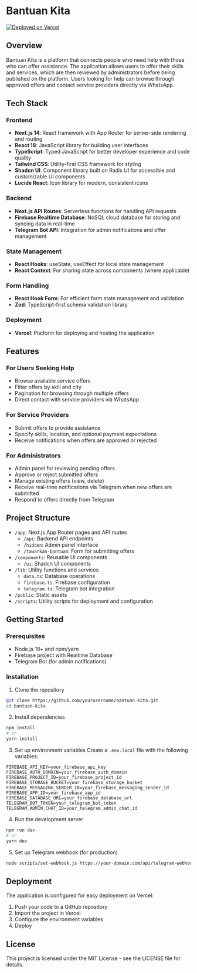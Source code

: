 # Bantuan Kita

[![Deployed on Vercel](https://img.shields.io/badge/Deployed%20on-Vercel-black?style=for-the-badge&logo=vercel)](https://vercel.com/achmad-dhikrillahs-projects/bantuin-app-requirements)

## Overview

Bantuan Kita is a platform that connects people who need help with those who can offer assistance. The application allows users to offer their skills and services, which are then reviewed by administrators before being published on the platform. Users looking for help can browse through approved offers and contact service providers directly via WhatsApp.

## Tech Stack

### Frontend
- **Next.js 14**: React framework with App Router for server-side rendering and routing
- **React 18**: JavaScript library for building user interfaces
- **TypeScript**: Typed JavaScript for better developer experience and code quality
- **Tailwind CSS**: Utility-first CSS framework for styling
- **Shadcn UI**: Component library built on Radix UI for accessible and customizable UI components
- **Lucide React**: Icon library for modern, consistent icons

### Backend
- **Next.js API Routes**: Serverless functions for handling API requests
- **Firebase Realtime Database**: NoSQL cloud database for storing and syncing data in real-time
- **Telegram Bot API**: Integration for admin notifications and offer management

### State Management
- **React Hooks**: useState, useEffect for local state management
- **React Context**: For sharing state across components (where applicable)

### Form Handling
- **React Hook Form**: For efficient form state management and validation
- **Zod**: TypeScript-first schema validation library

### Deployment
- **Vercel**: Platform for deploying and hosting the application

## Features

### For Users Seeking Help
- Browse available service offers
- Filter offers by skill and city
- Pagination for browsing through multiple offers
- Direct contact with service providers via WhatsApp

### For Service Providers
- Submit offers to provide assistance
- Specify skills, location, and optional payment expectations
- Receive notifications when offers are approved or rejected

### For Administrators
- Admin panel for reviewing pending offers
- Approve or reject submitted offers
- Manage existing offers (view, delete)
- Receive real-time notifications via Telegram when new offers are submitted
- Respond to offers directly from Telegram

## Project Structure

- `/app`: Next.js App Router pages and API routes
  - `/api`: Backend API endpoints
  - `/hidden`: Admin panel interface
  - `/tawarkan-bantuan`: Form for submitting offers
- `/components`: Reusable UI components
  - `/ui`: Shadcn UI components
- `/lib`: Utility functions and services
  - `data.ts`: Database operations
  - `firebase.ts`: Firebase configuration
  - `telegram.ts`: Telegram bot integration
- `/public`: Static assets
- `/scripts`: Utility scripts for deployment and configuration

## Getting Started

### Prerequisites
- Node.js 18+ and npm/yarn
- Firebase project with Realtime Database
- Telegram Bot (for admin notifications)

### Installation

1. Clone the repository
```bash
git clone https://github.com/yourusername/bantuan-kita.git
cd bantuan-kita
```

2. Install dependencies
```bash
npm install
# or
yarn install
```

3. Set up environment variables
Create a `.env.local` file with the following variables:
```
FIREBASE_API_KEY=your_firebase_api_key
FIREBASE_AUTH_DOMAIN=your_firebase_auth_domain
FIREBASE_PROJECT_ID=your_firebase_project_id
FIREBASE_STORAGE_BUCKET=your_firebase_storage_bucket
FIREBASE_MESSAGING_SENDER_ID=your_firebase_messaging_sender_id
FIREBASE_APP_ID=your_firebase_app_id
FIREBASE_DATABASE_URL=your_firebase_database_url
TELEGRAM_BOT_TOKEN=your_telegram_bot_token
TELEGRAM_ADMIN_CHAT_ID=your_telegram_admin_chat_id
```

4. Run the development server
```bash
npm run dev
# or
yarn dev
```

5. Set up Telegram webhook (for production)
```bash
node scripts/set-webhook.js https://your-domain.com/api/telegram-webhook
```

## Deployment

The application is configured for easy deployment on Vercel:

1. Push your code to a GitHub repository
2. Import the project in Vercel
3. Configure the environment variables
4. Deploy

## License

This project is licensed under the MIT License - see the LICENSE file for details.
